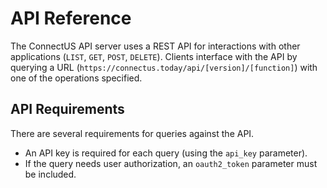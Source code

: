 # API Reference

The ConnectUS API server uses a REST API for interactions with other applications (`LIST`, `GET`, `POST`, `DELETE`). Clients interface with the API by querying a URL 
(`https://connectus.today/api/[version]/[function]`) with one of the operations specified.

## API Requirements

There are several requirements for queries against the API.
* An API key is required for each query (using the `api_key` parameter).
* If the query needs user authorization, an `oauth2_token` parameter must be included.


